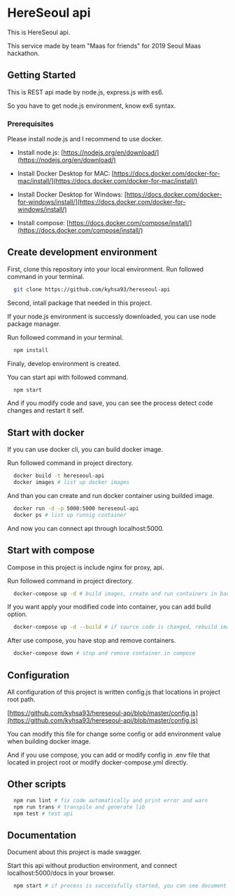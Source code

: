 # HereSeoul api

This is HereSeoul api.

This service made by team "Maas for friends" for 2019 Seoul Maas hackathon.

## Getting Started

This is REST api made by node.js, express.js with es6.

So you have to get node.js environment, know  ex6 syntax.

### Prerequisites

Please install node.js and I recommend to use docker.

* Install node.js: [https://nodejs.org/en/download/](https://nodejs.org/en/download/)

* Install Docker Desktop for MAC: [https://docs.docker.com/docker-for-mac/install/](https://docs.docker.com/docker-for-mac/install/)

* Install Docker Desktop for Windows: [https://docs.docker.com/docker-for-windows/install/](https://docs.docker.com/docker-for-windows/install/)

* Install compose: [https://docs.docker.com/compose/install/](https://docs.docker.com/compose/install/)

## Create development environment

First, clone this repository into your local environment. Run followed command in your terminal.

```bash
  git clone https://github.com/kyhsa93/hereseoul-api
```

Second, intall package that needed in this project.

If your node.js environment is successly downloaded, you can use node package manager.

Run followed command in your terminal.

```bash
  npm install
```

Finaly, develop environment is created.

You can start api with followed command.

```bash
  npm start
```

And if you modify code and save, you can see the process detect code changes and restart it self.

## Start with docker

If you can use docker cli, you can build docker image.

Run followed command in project directory.

```bash
  docker build -t hereseoul-api
  docker images # list up docker images
```

And than you can create and run docker container using builded image.

```bash
  docker run -d -p 5000:5000 hereseoul-api
  docker ps # list up runnig container
```

And now you can connect api through localhost:5000.

## Start with compose

Compose in this project is include nginx for proxy, api.

Run followed command in project directory.

```bash
  docker-compose up -d # build images, create and run containers in background
```

If you want apply your modified code into container, you can add build option.

```bash
  docker-compose up -d --build # if source code is changed, rebuild image, recreate and rerun container
```

After use compose, you have stop and remove containers.

```bash
  docker-compose down # stop and remove container in compose
```

## Configuration

All configuration of this project is written config.js that locations in project root path.

[https://github.com/kyhsa93/hereseoul-api/blob/master/config.js](https://github.com/kyhsa93/hereseoul-api/blob/master/config.js)

You can modify this file for change some config or add environment value when building docker image.

And if you use compose, you can add or modify config in .env file that located in project root or modify docker-compose.yml directly.

## Other scripts

```bash
  npm run lint # fix code automatically and print error and warn
  npm run trans # transpile and generate lib
  npm test # test api
```

## Documentation

Document about this project is made swagger.

Start this api without production environment, and connect localhost:5000/docs in your browser.

```bash
  npm start # if process is successfully started, you can see document in your browser.
```
